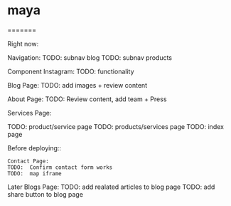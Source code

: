# maya
=======

Right now:


Navigation:
    TODO: subnav blog
    TODO: subnav products

Component Instagram:
    TODO: functionality

Blog Page:
    TODO: add images + review content

About Page:
    TODO: Review content, add team + Press

Services Page:
    

TODO: product/service page
TODO: products/services page
TODO: index page




Before deploying::


    Contact Page:
    TODO:  Confirm contact form works
    TODO:  map iframe
Later
    Blogs Page:
        TODO: add realated articles to blog page
        TODO: add share button to blog page

